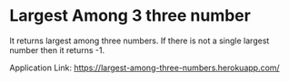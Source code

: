 # Largest Among 3 three number

It returns largest among three numbers. If there is not a single largest number then it returns -1.

Application Link: https://largest-among-three-numbers.herokuapp.com/
